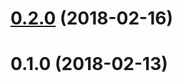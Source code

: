 <a name="0.2.0"></a>
# [0.2.0](https://github.com/fkleuver/aurelia-router-metadata/compare/v0.1.0...v0.2.0) (2018-02-16)



<a name="0.1.0"></a>
# 0.1.0 (2018-02-13)



